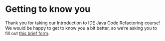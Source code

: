# Getting to know you

Thank you for taking our Introduction to IDE Java Code Refactoring course!
We would be happy to get to know you a bit better, so we’re asking you to fill
out [this brief form]().

